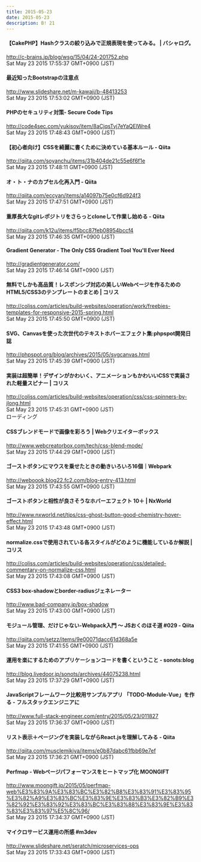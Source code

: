 ```yaml
---
title: 2015-05-23
date: 2015-05-23
description: B! 21
---
```


#### 【CakePHP】Hashクラスの絞り込みで正規表現を使ってみる。 | バシャログ。
http://c-brains.jp/blog/wsg/15/04/24-201752.php<br>
Sat May 23 2015 17:55:37 GMT+0900 (JST)<br>


#### 最近知ったBootstrapの注意点
http://www.slideshare.net/m-kawaji/b-48413253<br>
Sat May 23 2015 17:53:02 GMT+0900 (JST)<br>


#### PHPのセキュリティ対策- Secure Code Tips
http://code4sec.com/yukisov/item/8aCjqsTvj7eYaQElWre4<br>
Sat May 23 2015 17:48:43 GMT+0900 (JST)<br>


#### 【初心者向け】CSSを綺麗に書くために決めている基本ルール - Qiita
http://qiita.com/soyanchu/items/31b404de21c55e6f6f1e<br>
Sat May 23 2015 17:48:11 GMT+0900 (JST)<br>


#### オ・ト・ナのカプセル化再入門 - Qiita
http://qiita.com/eccyan/items/a14097b75e0cf6d924f3<br>
Sat May 23 2015 17:47:51 GMT+0900 (JST)<br>


#### 重厚長大なgitレポジトリをさらっとcloneして作業し始める - Qiita
http://qiita.com/k12u/items/f5bcc87feb08954bccf4<br>
Sat May 23 2015 17:46:35 GMT+0900 (JST)<br>


#### Gradient Generator - The Only CSS Gradient Tool You'll Ever Need
http://gradientgenerator.com/<br>
Sat May 23 2015 17:46:14 GMT+0900 (JST)<br>


####   無料でしかも高品質！レスポンシブ対応の美しいWebページを作るためのHTML5/CSS3のテンプレートのまとめ | コリス
http://coliss.com/articles/build-websites/operation/work/freebies-templates-for-responsive-2015-spring.html<br>
Sat May 23 2015 17:45:50 GMT+0900 (JST)<br>


#### SVG、Canvasを使った次世代のテキストホバーエフェクト集:phpspot開発日誌
http://phpspot.org/blog/archives/2015/05/svgcanvas.html<br>
Sat May 23 2015 17:45:39 GMT+0900 (JST)<br>


####   実装は超簡単！デザインがかわいく、アニメーションもかわいいCSSで実装された軽量スピナー | コリス
http://coliss.com/articles/build-websites/operation/css/css-spinners-by-jlong.html<br>
Sat May 23 2015 17:45:31 GMT+0900 (JST)<br>
ローディング


#### CSSブレンドモードで画像を彩ろう | Webクリエイターボックス
http://www.webcreatorbox.com/tech/css-blend-mode/<br>
Sat May 23 2015 17:44:29 GMT+0900 (JST)<br>


####  ゴーストボタンにマウスを乗せたときの動きいろいろ16個｜Webpark
http://weboook.blog22.fc2.com/blog-entry-413.html<br>
Sat May 23 2015 17:43:55 GMT+0900 (JST)<br>


#### ゴーストボタンと相性が良さそうなホバーエフェクト 10＋ | NxWorld
http://www.nxworld.net/tips/css-ghost-button-good-chemistry-hover-effect.html<br>
Sat May 23 2015 17:43:48 GMT+0900 (JST)<br>


####   normalize.cssで使用されている各スタイルがどのように機能しているか解説 | コリス
http://coliss.com/articles/build-websites/operation/css/detailed-commentary-on-normalize-css.html<br>
Sat May 23 2015 17:43:08 GMT+0900 (JST)<br>


#### CSS3 box-shadowとborder-radiusジェネレーター
http://www.bad-company.jp/box-shadow<br>
Sat May 23 2015 17:43:00 GMT+0900 (JST)<br>


#### モジュール管理、だけじゃない-Webpack入門 〜 JSおくのほそ道 #029 - Qiita
http://qiita.com/setzz/items/9e00071dacc61d368a5e<br>
Sat May 23 2015 17:41:55 GMT+0900 (JST)<br>


#### 運用を楽にするためのアプリケーションコードを書くということ - sonots:blog
http://blog.livedoor.jp/sonots/archives/44075238.html<br>
Sat May 23 2015 17:37:29 GMT+0900 (JST)<br>


####  JavaScriptフレームワーク比較用サンプルアプリ 「TODO-Module-Vue」を作る - フルスタックエンジニアに
http://www.full-stack-engineer.com/entry/2015/05/23/011827<br>
Sat May 23 2015 17:36:37 GMT+0900 (JST)<br>


#### リスト表示＋ページングを実装しながらReact.jsを理解してみる - Qiita
http://qiita.com/musclemikiya/items/e0b87dabc61fbb69e7ef<br>
Sat May 23 2015 17:36:21 GMT+0900 (JST)<br>


#### Perfmap - Webページパフォーマンスをヒートマップ化 MOONGIFT
http://www.moongift.jp/2015/05/perfmap-web%E3%83%9A%E3%83%BC%E3%82%B8%E3%83%91%E3%83%95%E3%82%A9%E3%83%BC%E3%83%9E%E3%83%B3%E3%82%B9%E3%82%92%E3%83%92%E3%83%BC%E3%83%88%E3%83%9E%E3%83%83%E3%83%97%E5%8C%96/<br>
Sat May 23 2015 17:34:37 GMT+0900 (JST)<br>


#### マイクロサービス運用の所感 #m3dev
http://www.slideshare.net/seratch/microservices-ops<br>
Sat May 23 2015 17:33:43 GMT+0900 (JST)<br>


